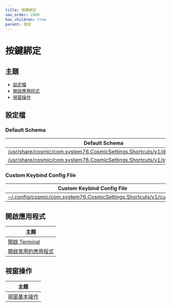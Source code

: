 ```yaml
---
title: 按鍵綁定
nav_order: 2000
has_children: true
parent: 設定
---
```



# 按鍵綁定




## 主題

* [設定檔](#設定檔)
* [開啟應用程式](#開啟應用程式)
* [視窗操作](#視窗操作)




## 設定檔

### Default Schema

| Default Schema |
| --- |
| [/usr/share/cosmic/com.system76.CosmicSettings.Shortcuts/v1/defaults](https://github.com/samwhelp/popos-cosmic-adjustment/blob/main/sample/default-schema/Main/asset/overlay/usr/share/cosmic/com.system76.CosmicSettings.Shortcuts/v1/defaults) |
| [/usr/share/cosmic/com.system76.CosmicSettings.Shortcuts/v1/system_actions](https://github.com/samwhelp/popos-cosmic-adjustment/blob/main/sample/default-schema/Main/asset/overlay/usr/share/cosmic/com.system76.CosmicSettings.Shortcuts/v1/system_actions)




### Custom Keybind Config File

| Custom Keybind Config File |
| --- |
| [~/.config/cosmic/com.system76.CosmicSettings.Shortcuts/v1/custom](https://github.com/samwhelp/popos-cosmic-adjustment/blob/main/prototype/main/cosmic-config/Main/asset/overlay/etc/skel/.config/cosmic/com.system76.CosmicSettings.Shortcuts/v1/custom) |




## 開啟應用程式

| 主題 |
| --- |
| [開啟 Terminal](keybind/application-launch-terminal) |
| [開啟常用的應用程式](keybind/application-launch-favorite) |




## 視窗操作

| 主題 |
| --- |
| [視窗基本操作](keybind/window-control) |
